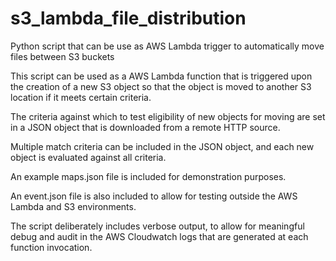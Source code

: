 # s3_lambda_file_distribution
Python script that can be use as AWS Lambda trigger to automatically move files between S3 buckets

This script can be used as a AWS Lambda function that is triggered upon the creation of a new S3 object so that the object is moved to another S3 location if it meets certain criteria.

The criteria against which to test eligibility of new objects for moving are set in a JSON object that is downloaded from a remote HTTP source.

Multiple match criteria can be included in the JSON object, and each new object is evaluated against all criteria.

An example maps.json file is included for demonstration purposes.

An event.json file is also included to allow for testing outside the AWS Lambda and S3 environments.

The script deliberately includes verbose output, to allow for meaningful debug and audit in the AWS Cloudwatch logs that are generated at each function invocation.